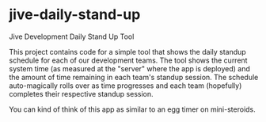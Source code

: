 jive-daily-stand-up
===================

Jive Development Daily Stand Up Tool

This project contains code for a simple tool that shows the daily standup schedule for each of our development teams.  The tool shows the current system time (as measured at the "server" where the app is deployed) and the amount of time remaining in each team's standup session.  The schedule auto-magically rolls over as time progresses and each team (hopefully) completes their respective standup session.

You can kind of think of this app as similar to an egg timer on mini-steroids.


